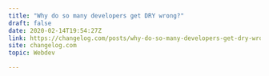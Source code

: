 ```yaml
---
title: "Why do so many developers get DRY wrong?"
draft: false
date: 2020-02-14T19:54:27Z
link: https://changelog.com/posts/why-do-so-many-developers-get-dry-wrong?utm_medium=RSS&utm_source=hune
site: changelog.com
topic: Webdev  

---
```

